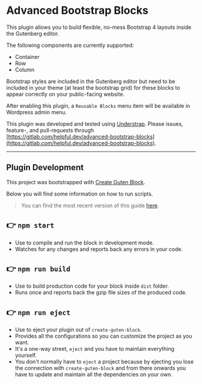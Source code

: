 # Advanced Bootstrap Blocks

This plugin allows you to build flexible, no-mess Bootstrap 4 layouts inside the Gutenberg editor. 

The following components are currently supported: 

 * Container
 * Row
 * Column

Bootstrap styles are included in the Gutenberg editor but need to be included in your theme (at least the bootstrap grid) for these blocks to appear correctly on your public-facing website. 

After enabling this plugin, a `Reusable Blocks` menu item will be available in Wordpress admin menu.

This plugin was developed and tested using [Understrap](https://understrap.com/). Please issues, feature-, and pull-requests through [https://gitlab.com/helpful.dev/advanced-bootstrap-blocks](https://gitlab.com/helpful.dev/advanced-bootstrap-blocks).

---

## Plugin Development

This project was bootstrapped with [Create Guten Block](https://github.com/ahmadawais/create-guten-block).

Below you will find some information on how to run scripts.

>You can find the most recent version of this guide [here](https://github.com/ahmadawais/create-guten-block).

## 👉  `npm start`
- Use to compile and run the block in development mode.
- Watches for any changes and reports back any errors in your code.

## 👉  `npm run build`
- Use to build production code for your block inside `dist` folder.
- Runs once and reports back the gzip file sizes of the produced code.

## 👉  `npm run eject`
- Use to eject your plugin out of `create-guten-block`.
- Provides all the configurations so you can customize the project as you want.
- It's a one-way street, `eject` and you have to maintain everything yourself.
- You don't normally have to `eject` a project because by ejecting you lose the connection with `create-guten-block` and from there onwards you have to update and maintain all the dependencies on your own.